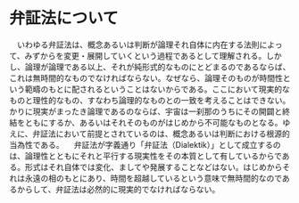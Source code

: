# 弁証法について

　いわゆる弁証法は、概念あるいは判断が論理それ自体に内在する法則によって、みずからを変更・展開していくという過程であるとして理解される。しかし、論理が論理である以上、それが純形式的なものにとどまるのであるならば、これは無時間的なものでなければならない。なぜなら、論理そのものが時間性という範疇のもとに配されるということはないからである。ここにおいて現実的なものと理性的なもの、すなわち論理的なものとの一致を考えることはできない。かりに現実がまったき論理であるのならば、宇宙は一刹那のうちにその開闢と終結をともにするか、あるいはそれそのものがはじめから不可能なものとなる。ゆえに、弁証法において前提とされているのは、概念あるいは判断における根源的当為性である。 
　弁証法が字義通り「弁証法（Dialektik）」として成立するのは、論理性とともにそれと平行する現実性をその本質として有しているからである。形式はそれ自体では変化、ましてや発展することなどはない。はじめからそれは永遠の相のもとにあり、時間を超越しているという意味で無時間的なのであるからして、弁証法は必然的に現実的でなければならない。
 
